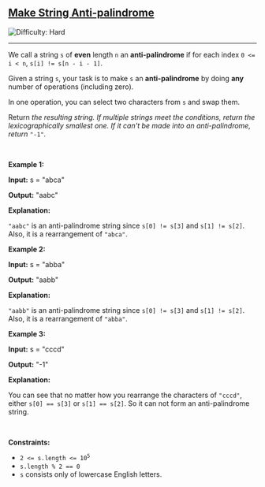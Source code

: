 <h2><a href="https://leetcode.com/problems/make-string-anti-palindrome">Make String Anti-palindrome</a></h2> <img src='https://img.shields.io/badge/Difficulty-Hard-red' alt='Difficulty: Hard' /><hr><p>We call a string <code>s</code> of <strong>even</strong> length <code>n</code> an <strong>anti-palindrome</strong> if for each index <code>0 &lt;= i &lt; n</code>, <code>s[i] != s[n - i - 1]</code>.</p>

<p>Given a string <code>s</code>, your task is to make <code>s</code> an <strong>anti-palindrome</strong> by doing <strong>any</strong> number of operations (including zero).</p>

<p>In one operation, you can select two characters from <code>s</code> and swap them.</p>

<p>Return <em>the resulting string. If multiple strings meet the conditions, return the <span data-keyword="lexicographically-smaller-string">lexicographically smallest</span> one. If it can&#39;t be made into an anti-palindrome, return </em><code>&quot;-1&quot;</code><em>.</em></p>

<p>&nbsp;</p>
<p><strong class="example">Example 1:</strong></p>

<div class="example-block">
<p><strong>Input:</strong> <span class="example-io">s = &quot;abca&quot;</span></p>

<p><strong>Output:</strong> <span class="example-io">&quot;aabc&quot;</span></p>

<p><strong>Explanation:</strong></p>

<p><code>&quot;aabc&quot;</code> is an anti-palindrome string since <code>s[0] != s[3]</code> and <code>s[1] != s[2]</code>. Also, it is a rearrangement of <code>&quot;abca&quot;</code>.</p>
</div>

<p><strong class="example">Example 2:</strong></p>

<div class="example-block">
<p><strong>Input:</strong> <span class="example-io">s = &quot;abba&quot;</span></p>

<p><strong>Output:</strong> <span class="example-io">&quot;aabb&quot;</span></p>

<p><strong>Explanation:</strong></p>

<p><code>&quot;aabb&quot;</code> is an anti-palindrome string since <code>s[0] != s[3]</code> and <code>s[1] != s[2]</code>. Also, it is a rearrangement of <code>&quot;abba&quot;</code>.</p>
</div>

<p><strong class="example">Example 3:</strong></p>

<div class="example-block">
<p><strong>Input:</strong> <span class="example-io">s = &quot;cccd&quot;</span></p>

<p><strong>Output:</strong> <span class="example-io">&quot;-1&quot;</span></p>

<p><strong>Explanation:</strong></p>

<p>You can see that no matter how you rearrange the characters of <code>&quot;cccd&quot;</code>, either <code>s[0] == s[3]</code> or <code>s[1] == s[2]</code>. So it can not form an anti-palindrome string.</p>
</div>

<p>&nbsp;</p>
<p><strong>Constraints:</strong></p>

<ul>
	<li><code>2 &lt;= s.length &lt;= 10<sup>5</sup></code></li>
	<li><code>s.length % 2 == 0</code></li>
	<li><code>s</code> consists only of lowercase English letters.</li>
</ul>
